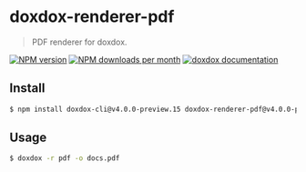 # doxdox-renderer-pdf

> PDF renderer for doxdox.

[![NPM version](https://img.shields.io/npm/v/doxdox-renderer-pdf?style=flat-square)](https://www.npmjs.org/package/doxdox-renderer-pdf)
[![NPM downloads per month](https://img.shields.io/npm/dm/doxdox-renderer-pdf?style=flat-square)](https://www.npmjs.org/package/doxdox-renderer-pdf)
[![doxdox documentation](https://img.shields.io/badge/doxdox-documentation-%23E85E95?style=flat-square)](https://doxdox.org)

## Install

```bash
$ npm install doxdox-cli@v4.0.0-preview.15 doxdox-renderer-pdf@v4.0.0-preview.15 --save-dev
```

## Usage

```bash
$ doxdox -r pdf -o docs.pdf
```
